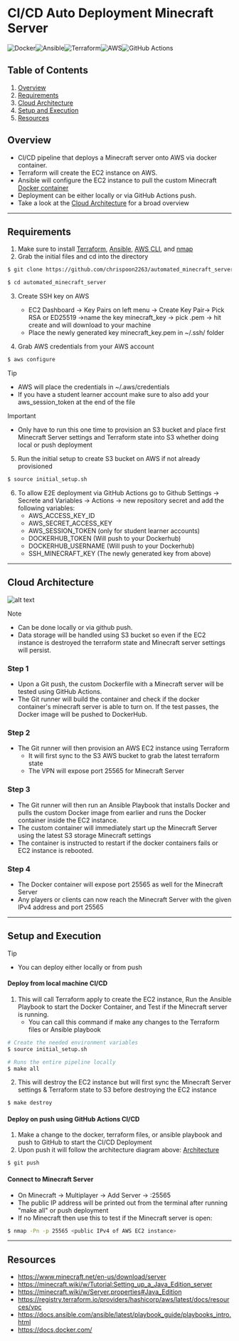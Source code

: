 
# CI/CD Auto Deployment Minecraft Server
![Docker](https://img.shields.io/badge/docker-%230db7ed.svg?style=for-the-badge&logo=docker&logoColor=white)![Ansible](https://img.shields.io/badge/ansible-%231A1918.svg?style=for-the-badge&logo=ansible&logoColor=white)![Terraform](https://img.shields.io/badge/terraform-%235835CC.svg?style=for-the-badge&logo=terraform&logoColor=white)![AWS](https://img.shields.io/badge/AWS-%23FF9900.svg?style=for-the-badge&logo=amazon-aws&logoColor=white)![GitHub Actions](https://img.shields.io/badge/github%20actions-%232671E5.svg?style=for-the-badge&logo=githubactions&logoColor=white)

## Table of Contents
1. [Overview](#overview)
2. [Requirements](#requirements)
3. [Cloud Architecture](#cloud-architecture)
4. [Setup and Execution](#setup-and-execution)
5. [Resources](#resources)
## Overview 
 - CI/CD pipeline that deploys a Minecraft server onto AWS via docker container.
 - Terraform will create the EC2 instance on AWS.
 - Ansible will configure the EC2 instance to pull the custom Minecraft [Docker container](https://hub.docker.com/r/chrispoon2263/minecraft-server)   
 - Deployment can be either locally or via GitHub Actions push.
 - Take a look at the  [Cloud Architecture](#architecture) for a broad overview

---
## Requirements
1. Make sure to install [Terraform](https://developer.hashicorp.com/terraform/tutorials/aws-get-started/install-cli),  [Ansible](https://docs.ansible.com/ansible/latest/installation_guide/intro_installation.html), [AWS CLI](https://docs.aws.amazon.com/cli/latest/userguide/getting-started-install.html), and [nmap](https://nmap.org/download.html)
2. Grab the initial files and cd into the directory
```bash
$ git clone https://github.com/chrispoon2263/automated_minecraft_server.git

$ cd automated_minecraft_server
```

3. Create SSH key on AWS
	- EC2 Dashboard -> Key Pairs on left menu -> Create Key Pair-> Pick RSA or ED25519 ->name the key minecraft_key -> pick .pem -> hit create and will download to your machine
	- Place the newly generated key  minecraft_key.pem in ~/.ssh/ folder

4. Grab AWS credentials from your AWS account
```bash
$ aws configure
```
> [!TIP]
>  - AWS will place the credentials in ~/.aws/credentials
>  - If you have a student learner account make sure to also add your aws_session_token at the end of the file


> [!IMPORTANT]
> - Only have to run this one time to provision an S3 bucket and place first Minecraft Server settings and Terraform state into S3 whether doing local or push deployment

5. Run the initial setup to create S3 bucket on AWS if not already provisioned
```bash
$ source initial_setup.sh
```

6. To allow E2E deployment via GitHub Actions go to Github Settings -> Secrete and Variables -> Actions -> new repository secret and add the following variables:
	- AWS_ACCESS_KEY_ID
	- AWS_SECRET_ACCESS_KEY
	- AWS_SESSION_TOKEN       (only for student learner accounts)
	- DOCKERHUB_TOKEN          (Will push to your Dockerhub)
	- DOCKERHUB_USERNAME  (Will push to your Dockerhub)
	- SSH_MINECRAFT_KEY        (The newly generated key from above)


---

## Cloud Architecture
 ![alt text](images/CloudArchitecture.png)
> [!Note]
> - Can be done locally or via github push. 
> - Data storage will be handled using S3 bucket so even if the EC2 instance is destroyed the terraform state and Minecraft server settings will persist.

### Step 1
- Upon a Git push, the custom Dockerfile with a Minecraft server will be tested using GitHub Actions. 
- The Git runner will build the container and check if the docker container's minecraft server is able to turn on. If the test passes, the Docker image will be pushed to DockerHub.
### Step 2 
- The Git runner will then provision an AWS EC2 instance using Terraform
	- It will first sync to the S3 AWS bucket to grab the latest terraform state
	- The VPN will expose port 25565 for Minecraft Server
### Step 3
- The Git runner will then run an Ansible Playbook that installs Docker and pulls the custom Docker image from earlier and runs the Docker container inside the EC2 instance.
- The custom container will immediately start up the Minecraft Server using the latest S3 storage Minecraft settings
- The container is instructed to restart if the docker containers fails or EC2 instance is rebooted. 
### Step 4
- The Docker container will expose port 25565 as well for the Minecraft Server
- Any players or clients can now reach the Minecraft Server with the given IPv4 address and port 25565



---
## Setup and Execution

> [!TIP]
>  - You can deploy either locally or from push


#### Deploy from local machine CI/CD
1. This will call Terraform apply to create the EC2 instance, Run the Ansible Playbook to start the Docker Container, and Test if the Minecraft server is running.
	- You can call this command if make any changes to the Terraform files or Ansible playbook
```bash
# Create the needed environment variables
$ source initial_setup.sh

# Runs the entire pipeline locally
$ make all
```

2. This will destroy the EC2 instance but will first sync the Minecraft Server settings & Terraform state to S3 before destroying the EC2 instance
```bash
$ make destroy
```


#### Deploy on push using GitHub Actions CI/CD
1. Make a change to the docker, terraform files, or ansible playbook and push to GitHub to start the CI/CD Deployment 
2. Upon push it will follow the architecture diagram above: [Architecture](#architecture)
```bash
$ git push
```

#### Connect to Minecraft Server
- On Minecraft -> Multiplayer -> Add Server -> <public IPv4 of AWS EC2 instance>:25565
- The public IP address will be printed out from the terminal after running "make all" or push deployment
- If no Minecraft then use this to test if the Minecraft server is open:
```bash
$ nmap -Pn -p 25565 <public IPv4 of AWS EC2 instance>
```
---

## Resources
- https://www.minecraft.net/en-us/download/server
- https://minecraft.wiki/w/Tutorial:Setting_up_a_Java_Edition_server
- https://minecraft.wiki/w/Server.properties#Java_Edition
- https://registry.terraform.io/providers/hashicorp/aws/latest/docs/resources/vpc
- https://docs.ansible.com/ansible/latest/playbook_guide/playbooks_intro.html
- https://docs.docker.com/